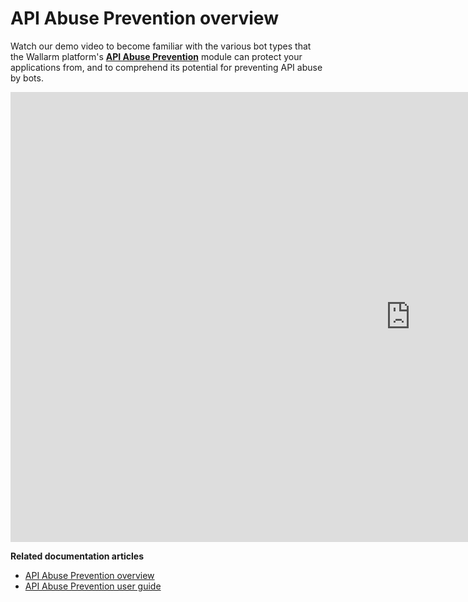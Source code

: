 # API Abuse Prevention overview

Watch our demo video to become familiar with the various bot types that the Wallarm platform's [**API Abuse Prevention**](../about-wallarm/api-abuse-prevention.md) module can protect your applications from, and to comprehend its potential for preventing API abuse by bots.

<div class="video-wrapper">
  <iframe width="1280" height="720" src="https://www.youtube.com/embed/6nOmRhGmWeA" frameborder="0" allow="accelerometer; autoplay; encrypted-media; gyroscope; picture-in-picture" allowfullscreen></iframe>
</div>

**Related documentation articles**

* [API Abuse Prevention overview](../about-wallarm/api-abuse-prevention.md)
* [API Abuse Prevention user guide](../user-guides/api-abuse-prevention.md)
